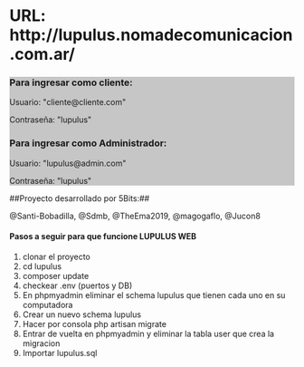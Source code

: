 
<h1> URL: http://lupulus.nomadecomunicacion.com.ar/ </h1>

<div style="background-color: rgba(0, 0, 0, 0.22);">
                    <h3> Para ingresar como cliente:</h3>
                    <p>Usuario: "cliente@cliente.com"</p>
                    <p>Contraseña: "lupulus"</p>
                    <h3> Para ingresar como Administrador:</h3>
                    <p>Usuario: "lupulus@admin.com"</p>
                    <p>Contraseña: "lupulus"</p>

</div>


##Proyecto desarrollado por 5Bits:##

@Santi-Bobadilla,
@Sdmb,
@TheEma2019,
@magogaflo,
@Jucon8


<h4>Pasos a seguir para que funcione LUPULUS WEB</h4>
<ol>
    <li> clonar el proyecto </li>
    <li> cd lupulus</li>
    <li> composer update</li>
    <li> checkear .env (puertos y DB)</li>
    <li> En phpmyadmin eliminar el schema lupulus que tienen cada uno en su computadora</li>
    <li> Crear un nuevo schema lupulus</li>
    <li> Hacer por consola php artisan migrate</li>
    <li> Entrar de vuelta en phpmyadmin y eliminar la tabla user que crea la migracion</li>
    <li> Importar lupulus.sql</li>
</ol>
